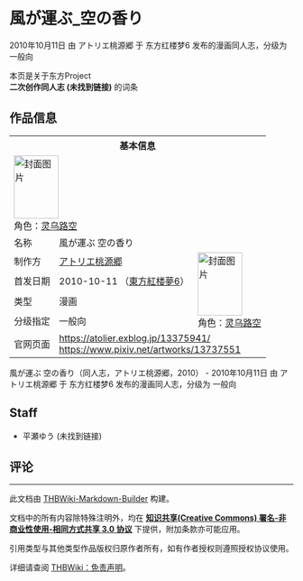 # 風が運ぶ_空の香り

<!-- source html: G:\repos\THBWiki-Markdown-Builder\THBWikiMarkdown\Temp\main\3\39\ns0%3A%E9%A2%A8%E3%81%8C%E9%81%8B%E3%81%B6_%E7%A9%BA%E3%81%AE%E9%A6%99%E3%82%8A.html -->

2010年10月11日 由 アトリエ桃源郷 于 东方红楼梦6 发布的漫画同人志，分级为 一般向

本页是关于东方Project  
 **二次创作同人志 (未找到链接)** 的词条
## 作品信息

<table><tbody><tr><th colspan="3">基本信息</th></tr><tr><td class="cover-artwork-mobile" colspan="2"><a href="./文件-風が運ぶ_空の香り封面.jpg.md" class="image" title="封面图片"><img alt="封面图片" src="https://upload.thwiki.cc/thumb/f/fb/%E9%A2%A8%E3%81%8C%E9%81%8B%E3%81%B6_%E7%A9%BA%E3%81%AE%E9%A6%99%E3%82%8A%E5%B0%81%E9%9D%A2.jpg/79px-%E9%A2%A8%E3%81%8C%E9%81%8B%E3%81%B6_%E7%A9%BA%E3%81%AE%E9%A6%99%E3%82%8A%E5%B0%81%E9%9D%A2.jpg" decoding="async" loading="lazy" width="79" height="112" srcset="https://upload.thwiki.cc/thumb/f/fb/%E9%A2%A8%E3%81%8C%E9%81%8B%E3%81%B6_%E7%A9%BA%E3%81%AE%E9%A6%99%E3%82%8A%E5%B0%81%E9%9D%A2.jpg/119px-%E9%A2%A8%E3%81%8C%E9%81%8B%E3%81%B6_%E7%A9%BA%E3%81%AE%E9%A6%99%E3%82%8A%E5%B0%81%E9%9D%A2.jpg 1.5x, https://upload.thwiki.cc/thumb/f/fb/%E9%A2%A8%E3%81%8C%E9%81%8B%E3%81%B6_%E7%A9%BA%E3%81%AE%E9%A6%99%E3%82%8A%E5%B0%81%E9%9D%A2.jpg/159px-%E9%A2%A8%E3%81%8C%E9%81%8B%E3%81%B6_%E7%A9%BA%E3%81%AE%E9%A6%99%E3%82%8A%E5%B0%81%E9%9D%A2.jpg 2x" data-file-width="629" data-file-height="888"></a><div class="cover-char">角色：<a href="./灵乌路空.md" title="灵乌路空">灵乌路空</a></div></td>
</tr><tr><td class="label">名称</td><td colspan="2"> 風が運ぶ 空の香り </td></tr><tr><td class="label">制作方</td><td><a href="./アトリエ桃源郷.md" title="アトリエ桃源郷">アトリエ桃源郷</a></td><td class="cover-artwork" rowspan="4" style="min-width:112px;"><a href="./文件-風が運ぶ_空の香り封面.jpg.md" class="image" title="封面图片"><img alt="封面图片" src="https://upload.thwiki.cc/thumb/f/fb/%E9%A2%A8%E3%81%8C%E9%81%8B%E3%81%B6_%E7%A9%BA%E3%81%AE%E9%A6%99%E3%82%8A%E5%B0%81%E9%9D%A2.jpg/79px-%E9%A2%A8%E3%81%8C%E9%81%8B%E3%81%B6_%E7%A9%BA%E3%81%AE%E9%A6%99%E3%82%8A%E5%B0%81%E9%9D%A2.jpg" decoding="async" loading="lazy" width="79" height="112" srcset="https://upload.thwiki.cc/thumb/f/fb/%E9%A2%A8%E3%81%8C%E9%81%8B%E3%81%B6_%E7%A9%BA%E3%81%AE%E9%A6%99%E3%82%8A%E5%B0%81%E9%9D%A2.jpg/119px-%E9%A2%A8%E3%81%8C%E9%81%8B%E3%81%B6_%E7%A9%BA%E3%81%AE%E9%A6%99%E3%82%8A%E5%B0%81%E9%9D%A2.jpg 1.5x, https://upload.thwiki.cc/thumb/f/fb/%E9%A2%A8%E3%81%8C%E9%81%8B%E3%81%B6_%E7%A9%BA%E3%81%AE%E9%A6%99%E3%82%8A%E5%B0%81%E9%9D%A2.jpg/159px-%E9%A2%A8%E3%81%8C%E9%81%8B%E3%81%B6_%E7%A9%BA%E3%81%AE%E9%A6%99%E3%82%8A%E5%B0%81%E9%9D%A2.jpg 2x" data-file-width="629" data-file-height="888"></a><div class="cover-char">角色：<a href="./灵乌路空.md" title="灵乌路空">灵乌路空</a></div></td>
</tr><tr><td class="label">首发日期</td><td>2010-10-11&#160;（<a href="/展会作品列表?e=%E4%B8%9C%E6%96%B9%E7%BA%A2%E6%A5%BC%E6%A2%A6%236">東方紅楼夢6</a>）</td></tr><tr><td class="label">类型</td><td>漫画</td></tr><tr><td class="label">分级指定</td><td>一般向</td></tr>
<tr><td class="label">官网页面</td><td colspan="2"><a rel="nofollow" class="external free" href="https://atolier.exblog.jp/13375941/">https://atolier.exblog.jp/13375941/</a><br><a rel="nofollow" class="external free" href="https://www.pixiv.net/artworks/13737551">https://www.pixiv.net/artworks/13737551</a></td></tr></tbody></table>

風が運ぶ 空の香り（同人志，アトリエ桃源郷，2010） - 2010年10月11日 由 アトリエ桃源郷 于 东方红楼梦6 发布的漫画同人志，分级为 一般向
## Staff
- 平瀬ゆう (未找到链接)

## 评论




---

此文档由 [THBWiki-Markdown-Builder](https://github.com/Delsin-Yu/THBWiki-Markdown-Builder) 构建。

文档中的所有内容除特殊注明外，均在 [**知识共享(Creative Commons) 署名-非商业性使用-相同方式共享 3.0 协议**](https://creativecommons.org/licenses/by-sa/3.0/deed.zh-hans) 下提供，附加条款亦可能应用。

引用类型与其他类型作品版权归原作者所有，如有作者授权则遵照授权协议使用。

详细请查阅 [THBWiki：免责声明](https://thbwiki.cc/THBWiki:%E5%85%8D%E8%B4%A3%E5%A3%B0%E6%98%8E)。

